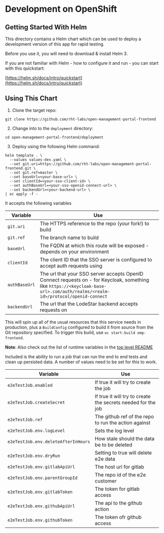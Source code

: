 # Development on OpenShift

## Getting Started With Helm

This directory contains a Helm chart which can be used to deploy a development version of this app for rapid testing.

Before you use it, you will need to download & install Helm 3.

If you are not familiar with Helm - how to configure it and run - you can start with this quickstart:

[https://helm.sh/docs/intro/quickstart](https://helm.sh/docs/intro/quickstart)

## Using This Chart

1. Clone the target repo:

```
git clone https://github.com/rht-labs/open-management-portal-frontend
```

2. Change into to the `deployment` directory:

```
cd open-management-portal-frontend/deployment
```

3. Deploy using the following Helm command:

```shell script
helm template . \
  --values values-dev.yaml \
  --set git.uri=https://github.com/rht-labs/open-management-portal-frontend.git \
  --set git.ref=master \
  --set baseUrl=<your-base-url> \
  --set clientId=<your-sso-client-id> \
  --set authBaseUrl=<your-sso-openid-connect-url> \
  --set backendUrl=<your-backend-url> \
| oc apply -f -
```

It accepts the following variables

| Variable  | Use  |
|---|---|
| `git.uri`  | The HTTPS reference to the repo (your fork!) to build  |
| `git.ref`  | The branch name to build  |
| `baseUrl`  | The FQDN at which this route will be exposed - depends on your environment  |
| `clientId`  | The client ID that the SSO server is configured to accept auth requests using  |
| `authBaseUrl`  | The url that your SSO server accepts OpenID Connect requests on - for Keycloak, something like `https://<keycloak-base-url>.com/auth/realms/<realm-id>/protocol/openid-connect`  |
| `backendUrl`  | The url that the LodeStar backend accepts requests on  |


This will spin up all of the usual resources that this service needs in production, plus a `BuildConfig` configured to build it from source from the Git repository specified. To trigger this build, use `oc start-build omp-frontend`.

**Note**: Also check out the list of runtime variables in the [top level README](../README.md#runtime-configuration-variables)

Included is the ability to run a job that can run the end to end tests and clean up persisted data. A number of values need to be set for this to work.

| Variable  | Use |
|--|--|
| `e2eTestJob.enabled`  | If true it will try to create the job  |
| `e2eTestJob.createSecret` | If true it will try to create the secrets needed for the job  |
| `e2eTestJob.ref`  | The github ref of the repo to run the action against  |
| `e2eTestJob.env.logLevel`  | Sets the log level  |
| `e2eTestJob.env.deleteAfterInHours`  | How stale should the data be to be deleted  |
| `e2eTestJob.env.dryRun`  | Setting to true will delete e2e data  |
| `e2eTestJob.env.gitlabApiUrl`  | The host url for gitlab  |
| `e2eTestJob.env.parentGroupId`  | The repo id of the e2e customer   |
| `e2eTestJob.env.gitlabToken`  | The token for gitlab access  |
| `e2eTestJob.env.githubApiUrl`  | The api to the github action  |
| `e2eTestJob.env.githubToken`  | The token ofr github access  |

